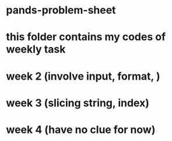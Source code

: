 # pands-problem-sheet

# this folder contains my codes of weekly task

# week 2 (involve input, format, )

# week 3 (slicing string, index)

# week 4 (have no clue for now)